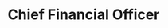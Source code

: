 ---
layout: bio
name : Ms. Debbie M. Aguilar
department: Executive Office of the President
title: Chief Financial Officer
---